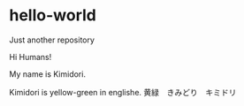 # hello-world
Just another repository

Hi Humans!

My name is Kimidori.

Kimidori is yellow-green in englishe.
黄緑　きみどり　キミドリ
